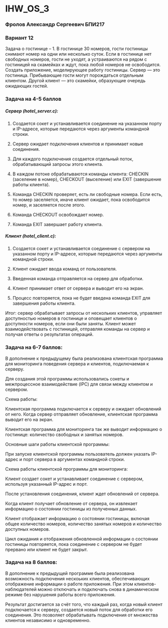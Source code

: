# IHW_OS_3

### Фролов Александр Сергеевич БПИ217

### Вариант 12

Задача о гостинице – 1. 
В гостинице 30 номеров, гости гостиницы снимают номер на одни или несколько суток. Если в гостинице нет свободных номеров, гости не уходят, а устраиваются на рядом с гостиницей на скамейках и ждут, пока любой номеров не освободится. Создать приложение, моделирующее работу гостиницы. Сервер — это гостиница. Прибывающие гости могут порождаться отдельным клиентом. Другой клиент — это скамейки, образующие очередь ожидающих гостей.

### Задача на 4-5 баллов

##### Сервер (hotel_server.c):

1) Создается сокет и устанавливается соединение на указанном порту и IP-адресе, которые передаются через аргументы командной строки.

2) Сервер ожидает подключения клиентов и принимает новые соединения.

3) Для каждого подключения создается отдельный поток, обрабатывающий запросы этого клиента.

4) В каждом потоке обрабатываются команды клиента: CHECKIN (заселение в номер), CHECKOUT (выселение) или EXIT (завершение работы клиента).

5) Команда CHECKIN проверяет, есть ли свободные номера. Если есть, то номер заселяется, иначе клиент ожидает, пока освободится номер, и заселяется после этого.

6) Команда CHECKOUT освобождает номер.

7) Команда EXIT завершает работу клиента.

##### Клиент (hotel_client.c):

1) Создается сокет и устанавливается соединение с сервером на указанном порту и IP-адресе, которые передаются через аргументы командной строки.

2) Клиент ожидает ввода команд от пользователя.

3) Введенная команда отправляется на сервер для обработки.

4) Клиент принимает ответ от сервера и выводит его на экран.

5) Процесс повторяется, пока не будет введена команда EXIT для завершения работы клиента.

Итог: сервер обрабатывает запросы от нескольких клиентов, управляет доступностью номеров в гостинице и оповещает клиентов о доступности номеров, если они были заняты. Клиент может взаимодействовать с гостиницей, отправляя команды на сервер и получая ответы о результатах операций.


### Задача на 6-7 баллов:

В дополнение к предыдущему была реализована клиентская программа для мониторинга поведения сервера и клиентов, подключаемая к серверу.

Для создания этой программы использовались сокеты и межпроцессное взаимодействие (IPC) для связи между клиентом и сервером.

Схема работы: 

Клиентская программа подключается к серверу и ожидает обновлений от него. Когда сервер отправляет обновление, клиентская программа выводит его на экран.

Клиентская программа для мониторинга так же выводит информацию о гостинице:  количество свободных и занятых номеров.

Основные шаги работы клиентской программы:

При запуске клиентской программы пользователь должен указать IP-адрес и порт сервера в аргументах командной строки.

Схема работы клиентской программы для мониторинга: 

Клиент создает сокет и устанавливает соединение с сервером, используя указанный IP-адрес и порт.

После установления соединения, клиент ждет обновлений от сервера.

Когда клиент получает обновление от сервера, он извлекает информацию о состоянии гостиницы из полученных данных.

Клиент отображает информацию о состоянии гостиницы, включая общее количество номеров, количество занятых номеров и количество доступных номеров.

Цикл ожидания и отображения обновленной информации о состоянии гостиницы повторяется, пока соединение с сервером не будет прервано или клиент не будет закрыт.

### Задача на 8 баллов:

В дополнение к предыдущей программе была реализована возможность подключения нескоьких клиентов, обеспечивающих отображение информации о работе приложения. При этом клиентов-наблюдателей можно отключать и подключать снова в динамическом режиме без нарушения работы всего приложения.

Результат достигается за счёт того, что каждый раз, когда новый клиент подключается к серверу, создается новый поток для обработки его соединения. Это позволяет обрабатывать подключения от множества клиентов независимо и одновременно.
